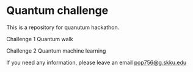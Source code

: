 # Quantum challenge

This is a repository for quanutum hackathon.

Challenge 1 Quantum walk

Challenge 2 Quantum machine learning

If you need any information, please leave an email pop756@g.skku.edu
